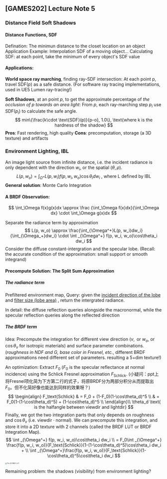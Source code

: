 ## [GAMES202] Lecture Note 5

### Distance Field Soft Shadows

#### Distance Functions, SDF

Defination: The minimun distance to the closet location on an object
Application Example: Interpolation SDF of a moving object...
Calculating SDF: at each point, take the minimum of every object's SDF value

#### Applications:

**World space ray marching**, finding ray-SDF intersection:
At each point p, travel $\text{SDF}(p)$ as a safe distance. (For software ray tracing implementations, used in UE5 Lumen ray-tracing!)

**Soft Shadows**, at an point $p$, to get the approximate percentage of *the occlusion  of $p$ towards an area light*: 
From $p$, each ray-marching step $p_i$ use $\text{SDF}(p_i)$ to calculate the safe angle. 
$$
min\{\frac{k\cdot \text{SDF}(p)}{p-o}, 1.0\}, \text{where k is the hardness of the shadow}
$$
**Pros**: Fast rendering, high quality
**Cons**: precomputation, storage (a 3D texture) and artifacts

### Environment Lighting, IBL

An image light source from infinite distance, i.e. the incident radiance is only dependent with the direction $w_i$, or the spatial $(\theta, \rho)$.
$$
L(p, w_o) = \int _{\Omega^+} L(p, w_i)f(p, w_i, w_o)\cos\theta_i dw_i\text{ , where L defined by IBL}
$$
**General solution**: Monte Carlo Integration

#### A BRDF Observation:

$$
\int_\Omega f(x)g(x)dx \approx \frac {\int_\Omega f(x)dx}{\int_\Omega dx} \cdot \int_\Omega g(x)dx
$$

Separate the radiance term by approximation
$$
L(p, w_o) \approx \frac{\int_{\Omega^+}L(p, w_i)dw_i} {\int_{\Omega_+}dw_i} \cdot \int _{\Omega^+} f(p, w_i, w_o)\cos\theta_i dw_i
$$
Consider the diffuse constant-intergration and the specular lobe. (Recall: the accurate condition of the approximation: small support or smooth integrand)

#### Precompute Solution: The Split Sum Approximation

##### The radiance term

Prefiltered environment map, Query: given the <u>incident direction of the lobe</u> and <u>filter size (lobe area)</u> , return the intergrated radiance.

In detail: the diffuse reflection queries alongside the macronormal, while the specular reflection queries along the reflected direction

##### The BRDF term

Idea: Precompute the integration for different view direction ($v, \text{ or } w_o$, or $\cos{\theta_v}$ for isotropic materials) and  surface parameter combinations. (*roughness in NDF and G, base color in Fresnel, etc.*, different BRDF approximations need different set of parameters.  resulting a 5+dim texture!) 

An optimization: Extract $F_0$ ($F_0$ is the specular reflectance at normal incidence) using the Schlick Fresnel approximation $F_\text{Schlick}$. (小疑问：ppt上将Fresnel项化简为下方第二行的式子，将原BRDF分为两部分积分从而提取出$F_0$。但不化简好像也能达到同样的效果呀？)
$$
\begin{align}
F_\text{Schlick} & = F_0 + (1-F_0)(1-\cos\theta_d)^5  \\
& = F_0(1-(1-\cos\theta_d)^5) + (1-\cos\theta_d)^5 \\
\end{align}\\
\theta_d \text{ is the halfangle between viewdir 
and lightdir}
$$
Finally, we got the two integration parts that only depends on $\text{roughness}$ and $\cos\theta_v$ (i.e. $\text{viewdir}\cdot\text{normal}$). We can precompute this integration, and store it into a 2D texture with 2 channels (called the BRDF LUT or BRDF Integration Map). 
$$
\int _{\Omega^+} f(p, w_i, w_o)\cos\theta_i dw_i \\
= F_0\int _{\Omega^+} \frac{f(p, w_i, w_o)}{F_\text{Schlick}}(1-(1-\cos\theta_d)^5)\cos\theta_i dw_i + \\
\int _{\Omega^+}\frac{f(p, w_i, w_o)}{F_\text{Schlick}}(1-\cos\theta_d)^5\cos\theta_i dw_i
$$


<img src="https://learnopengl.com/img/pbr/ibl_brdf_lut.png" alt="The 2D BRDF LUT." style="zoom:33%;" />

Remaining problem: the shadows (visibility) from environment lighting?